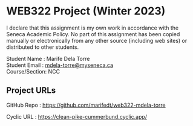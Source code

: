 # WEB322 Project (Winter 2023)

I declare that this assignment is my own work in accordance with the Seneca Academic Policy.
No part of this assignment has been copied manually or electronically from any other source
(including web sites) or distributed to other students.

Student Name : Marife Dela Torre  
Student Email : mdela-torre@myseneca.ca  
Course/Section: NCC

## Project URLs

GitHub Repo : https://github.com/marifedt/web322-mdela-torre

Cyclic URL : https://clean-pike-cummerbund.cyclic.app/
